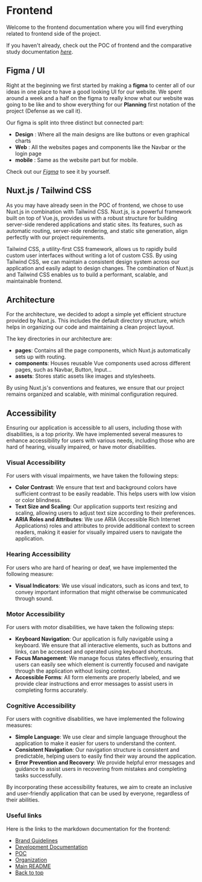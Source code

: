 # Frontend

Welcome to the frontend documentation where you will find everything related to frontend side of the project.

If you haven't already, check out the POC of frontend and the comparative study documentation [*here*](./POC.md#frontend).

## Figma / UI

Right at the beginning we first started by making a **figma** to center all of our ideas in one place to have a good looking UI for our website. We spent around a week and a half on the figma to really know what our website was going to be like and to show everything for our **Planning** first notation of the project (Defense as we call it).

Our figma is split into three distinct but connected part:
- **Design** : Where all the main designs are like buttons or even graphical charts
- **Web** : All the websites pages and components like the Navbar or the login page
- **mobile** : Same as the website part but for mobile.

Check out our [*Figma*](https://www.figma.com/design/SDi5Wr1talXN5o4wirUuSD/AREA-UI%2FUX?node-id=8-12&p=f&t=CF4lYEruvTCz68Un-0) to see it by yourself.

## Nuxt.js / Tailwind CSS

As you may have already seen in the POC of frontend, we chose to use Nuxt.js in combination with Tailwind CSS. Nuxt.js, is a powerful framework built on top of Vue.js, provides us with a robust structure for building server-side rendered applications and static sites. Its features, such as automatic routing, server-side rendering, and static site generation, align perfectly with our project requirements.

Tailwind CSS, a utility-first CSS framework, allows us to rapidly build custom user interfaces without writing a lot of custom CSS. By using Tailwind CSS, we can maintain a consistent design system across our application and easily adapt to design changes. The combination of Nuxt.js and Tailwind CSS enables us to build a performant, scalable, and maintainable frontend.

## Architecture

For the architecture, we decided to adopt a simple yet efficient structure provided by Nuxt.js. This includes the default directory structure, which helps in organizing our code and maintaining a clean project layout.

The key directories in our architecture are:
- **pages**: Contains all the page components, which Nuxt.js automatically sets up with routing.
- **components**: Houses reusable Vue components used across different pages, such as Navbar, Button, Input...
- **assets**: Stores static assets like images and stylesheets.

By using Nuxt.js's conventions and features, we ensure that our project remains organized and scalable, with minimal configuration required.

## Accessibility

Ensuring our application is accessible to all users, including those with disabilities, is a top priority. We have implemented several measures to enhance accessibility for users with various needs, including those who are hard of hearing, visually impaired, or have motor disabilities.

### Visual Accessibility

For users with visual impairments, we have taken the following steps:
- **Color Contrast**: We ensure that text and background colors have sufficient contrast to be easily readable. This helps users with low vision or color blindness.
- **Text Size and Scaling**: Our application supports text resizing and scaling, allowing users to adjust text size according to their preferences.
- **ARIA Roles and Attributes**: We use ARIA (Accessible Rich Internet Applications) roles and attributes to provide additional context to screen readers, making it easier for visually impaired users to navigate the application.

### Hearing Accessibility

For users who are hard of hearing or deaf, we have implemented the following measure:
- **Visual Indicators**: We use visual indicators, such as icons and text, to convey important information that might otherwise be communicated through sound.

### Motor Accessibility

For users with motor disabilities, we have taken the following steps:
- **Keyboard Navigation**: Our application is fully navigable using a keyboard. We ensure that all interactive elements, such as buttons and links, can be accessed and operated using keyboard shortcuts.
- **Focus Management**: We manage focus states effectively, ensuring that users can easily see which element is currently focused and navigate through the application without losing context.
- **Accessible Forms**: All form elements are properly labeled, and we provide clear instructions and error messages to assist users in completing forms accurately.

### Cognitive Accessibility

For users with cognitive disabilities, we have implemented the following measures:
- **Simple Language**: We use clear and simple language throughout the application to make it easier for users to understand the content.
- **Consistent Navigation**: Our navigation structure is consistent and predictable, helping users to easily find their way around the application.
- **Error Prevention and Recovery**: We provide helpful error messages and guidance to assist users in recovering from mistakes and completing tasks successfully.

By incorporating these accessibility features, we aim to create an inclusive and user-friendly application that can be used by everyone, regardless of their abilities.


### Useful links
Here is the links to the markdown documentation for the frontend:
- [Brand Guidelines](https://drive.google.com/file/d/1QANYuij2kzZfJMqEzDfA68nXjhAFg6or/view?usp=drive_link)
- [Development Documentation](./DevFrontend.md)
- [POC](./POC.md#frontend)
- [Organization](./Organization.md)
- [Main README](../README.md)
- [Back to top](#frontend)
